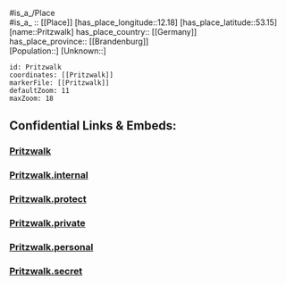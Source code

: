 ﻿---
location: [53.15,12.18] 
mapzoom: [7,12] 
mapmarker: city 
type: City
tags:
- geo/City


SpocWebEntityId: 33528
isDeleted: false
confidential: public

---
#is_a_/Place  
#is_a_ :: [[Place]] 
[has_place_longitude::12.18] 
[has_place_latitude::53.15] 
[name::Pritzwalk] 
has_place_country:: [[Germany]]  
has_place_province:: [[Brandenburg]]  
[Population::] 
[Unknown::] 


```leaflet
id: Pritzwalk
coordinates: [[Pritzwalk]] 
markerFile: [[Pritzwalk]] 
defaultZoom: 11 
maxZoom: 18
```


## Confidential Links & Embeds: 

### [Pritzwalk](/_public/Earth/Continent/Europe/Europe~Central/Germany/Germany~East/Brandenburg/counties~Brandenburg/Prignitz/cities~Prignitz/Pritzwalk.md) 

### [Pritzwalk.internal](/_internal/Earth/Continent/Europe/Europe~Central/Germany/Germany~East/Brandenburg/counties~Brandenburg/Prignitz/cities~Prignitz/Pritzwalk.internal.md) 

### [Pritzwalk.protect](/_protect/Earth/Continent/Europe/Europe~Central/Germany/Germany~East/Brandenburg/counties~Brandenburg/Prignitz/cities~Prignitz/Pritzwalk.protect.md) 

### [Pritzwalk.private](/_private/Earth/Continent/Europe/Europe~Central/Germany/Germany~East/Brandenburg/counties~Brandenburg/Prignitz/cities~Prignitz/Pritzwalk.private.md) 

### [Pritzwalk.personal](/_personal/Earth/Continent/Europe/Europe~Central/Germany/Germany~East/Brandenburg/counties~Brandenburg/Prignitz/cities~Prignitz/Pritzwalk.personal.md) 

### [Pritzwalk.secret](/_secret/Earth/Continent/Europe/Europe~Central/Germany/Germany~East/Brandenburg/counties~Brandenburg/Prignitz/cities~Prignitz/Pritzwalk.secret.md) 
